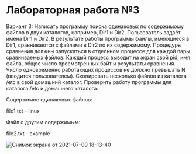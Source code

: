 # Лабораторная работа №3

Вариант 3: Написать программу поиска одинаковых по содержимому файлов в двух каталогов, например, Dir1 и Dir2. Пользователь задаёт имена Dir1 и Dir2. В результате работы программы файлы, имеющиеся в Dir1, сравниваются с файлами в Dir2 по их содержимому. Процедуры сравнения должны запускаться в отдельном процессе для каждой пары сравниваемых файлов. Каждый процесс выводит на экран свой pid, имя файла, общее число просмотренных байт и результаты сравнения. Число одновременно работающих процессов не должно превышать N (вводится пользователем). Скопировать несколько файлов из каталога /etc в свой домашний каталог. Проверить работу программы для каталога /etc и домашнего каталога.

Содержимое одинаковых файлов: 

file1.txt - linux 

Файл с другим содержимым:

file2.txt - example

![Снимок экрана от 2021-07-09 18-13-40](https://user-images.githubusercontent.com/81465846/125132487-0c2c8200-e10d-11eb-88d0-47fb162e62a7.png)
